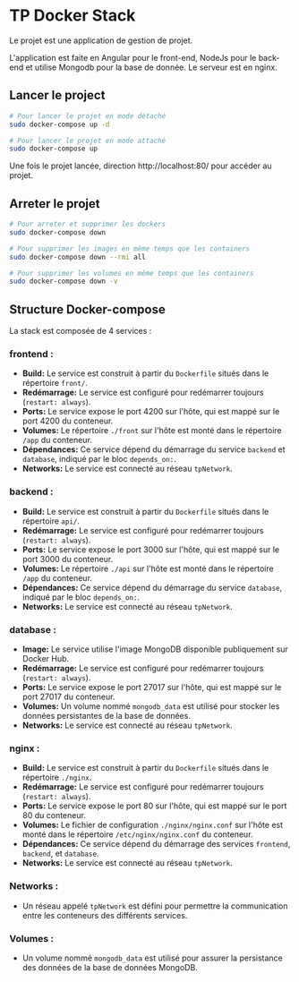 # TP Docker Stack

Le projet est une application de gestion de projet. 

L'application est faite en Angular pour le front-end, NodeJs pour le back-end et utilise Mongodb pour la base de donnée.
Le serveur est en nginx.


## Lancer le project 
```bash
# Pour lancer le projet en mode détaché
sudo docker-compose up -d
```
```bash
# Pour lancer le projet en mode attaché
sudo docker-compose up
```

Une fois le projet lancée, direction http://localhost:80/ pour accéder au projet.

## Arreter le projet
```bash
# Pour arreter et supprimer les dockers
sudo docker-compose down
```
```bash
# Pour supprimer les images en même temps que les containers
sudo docker-compose down --rmi all
```
```bash
# Pour supprimer les volumes en même temps que les containers
sudo docker-compose down -v
```

## Structure Docker-compose

La stack est composée de 4 services :

### frontend :

- **Build:** Le service est construit à partir du `Dockerfile` situés dans le répertoire `front/`.
- **Redémarrage:** Le service est configuré pour redémarrer toujours (`restart: always`).
- **Ports:** Le service expose le port 4200 sur l'hôte, qui est mappé sur le port 4200 du conteneur.
- **Volumes:** Le répertoire `./front` sur l'hôte est monté dans le répertoire `/app` du conteneur.
- **Dépendances:** Ce service dépend du démarrage du service `backend` et `database`, indiqué par le bloc `depends_on:`.
- **Networks:** Le service est connecté au réseau `tpNetwork`.

### backend :

- **Build:** Le service est construit à partir du `Dockerfile` situés dans le répertoire `api/`.
- **Redémarrage:** Le service est configuré pour redémarrer toujours (`restart: always`).
- **Ports:** Le service expose le port 3000 sur l'hôte, qui est mappé sur le port 3000 du conteneur.
- **Volumes:** Le répertoire `./api` sur l'hôte est monté dans le répertoire `/app` du conteneur.
- **Dépendances:** Ce service dépend du démarrage du service `database`, indiqué par le bloc `depends_on:`.
- **Networks:** Le service est connecté au réseau `tpNetwork`.

### database :

- **Image:** Le service utilise l'image MongoDB disponible publiquement sur Docker Hub.
- **Redémarrage:** Le service est configuré pour redémarrer toujours (`restart: always`).
- **Ports:** Le service expose le port 27017 sur l'hôte, qui est mappé sur le port 27017 du conteneur.
- **Volumes:** Un volume nommé `mongodb_data` est utilisé pour stocker les données persistantes de la base de données.
- **Networks:** Le service est connecté au réseau `tpNetwork`.

### nginx :

- **Build:** Le service est construit à partir du `Dockerfile` situés dans le répertoire `./nginx`.
- **Redémarrage:** Le service est configuré pour redémarrer toujours (`restart: always`).
- **Ports:** Le service expose le port 80 sur l'hôte, qui est mappé sur le port 80 du conteneur.
- **Volumes:** Le fichier de configuration `./nginx/nginx.conf` sur l'hôte est monté dans le répertoire `/etc/nginx/nginx.conf` du conteneur.
- **Dépendances:** Ce service dépend du démarrage des services `frontend`, `backend`, et `database`.
- **Networks:** Le service est connecté au réseau `tpNetwork`.

### Networks :

- Un réseau appelé `tpNetwork` est défini pour permettre la communication entre les conteneurs des différents services.

### Volumes :

- Un volume nommé `mongodb_data` est utilisé pour assurer la persistance des données de la base de données MongoDB.
